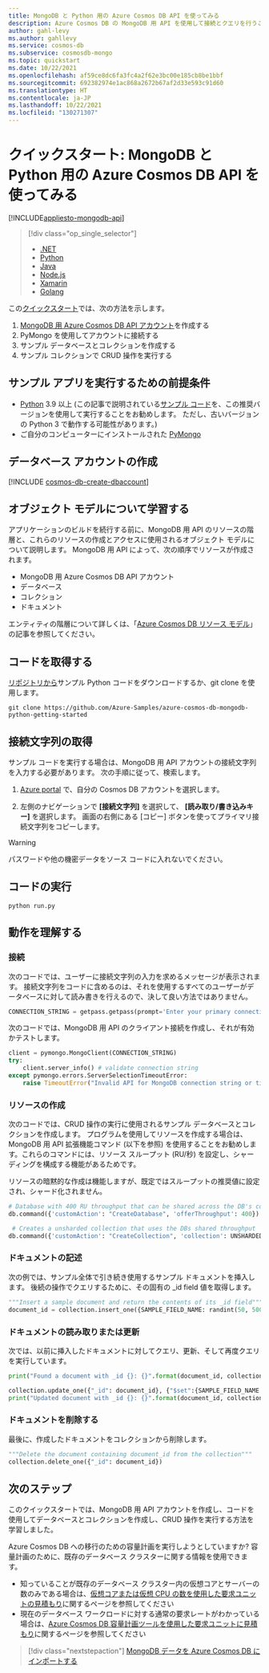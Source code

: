 ```yaml
---
title: MongoDB と Python 用の Azure Cosmos DB API を使ってみる
description: Azure Cosmos DB の MongoDB 用 API を使用して接続とクエリを行うことができる Python のコード サンプルについて説明します。
author: gahl-levy
ms.author: gahllevy
ms.service: cosmos-db
ms.subservice: cosmosdb-mongo
ms.topic: quickstart
ms.date: 10/22/2021
ms.openlocfilehash: af59ce8dc6fa3fc4a2f62e3bc00e185cb8be1bbf
ms.sourcegitcommit: 692382974e1ac868a2672b67af2d33e593c91d60
ms.translationtype: HT
ms.contentlocale: ja-JP
ms.lasthandoff: 10/22/2021
ms.locfileid: "130271307"
---
```

# <a name="quickstart-get-started-using-azure-cosmos-db-api-for-mongodb-and-python"></a>クイックスタート: MongoDB と Python 用の Azure Cosmos DB API を使ってみる
[!INCLUDE[appliesto-mongodb-api](../includes/appliesto-mongodb-api.md)]

> [!div class="op_single_selector"]
> * [.NET](create-mongodb-dotnet.md)
> * [Python](create-mongodb-python.md)
> * [Java](create-mongodb-java.md)
> * [Node.js](create-mongodb-nodejs.md)
> * [Xamarin](create-mongodb-xamarin.md)
> * [Golang](create-mongodb-go.md)
>  

この[クイックスタート](https://github.com/Azure-Samples/azure-cosmos-db-mongodb-python-getting-started)では、次の方法を示します。
1. [MongoDB 用 Azure Cosmos DB API アカウント](mongodb-introduction.md)を作成する 
2. PyMongo を使用してアカウントに接続する
3. サンプル データベースとコレクションを作成する
4. サンプル コレクションで CRUD 操作を実行する

## <a name="prerequisites-to-run-the-sample-app"></a>サンプル アプリを実行するための前提条件

* [Python](https://www.python.org/downloads/) 3.9 以上 (この記事で説明されている[サンプル コード](https://github.com/Azure-Samples/azure-cosmos-db-mongodb-python-getting-started)を、この推奨バージョンを使用して実行することをお勧めします。 ただし、古いバージョンの Python 3 で動作する可能性があります。)
* ご自分のコンピューターにインストールされた [PyMongo](https://pypi.org/project/pymongo/)

<a id="create-account"></a>
## <a name="create-a-database-account"></a>データベース アカウントの作成

[!INCLUDE [cosmos-db-create-dbaccount](../includes/cosmos-db-create-dbaccount-mongodb.md)]

## <a name="learn-the-object-model"></a>オブジェクト モデルについて学習する

アプリケーションのビルドを続行する前に、MongoDB 用 API のリソースの階層と、これらのリソースの作成とアクセスに使用されるオブジェクト モデルについて説明します。 MongoDB 用 API によって、次の順序でリソースが作成されます。

* MongoDB 用 Azure Cosmos DB API アカウント
* データベース 
* コレクション 
* ドキュメント

エンティティの階層について詳しくは、「[Azure Cosmos DB リソース モデル](../account-databases-containers-items.md)」の記事を参照してください。

## <a name="get-the-code"></a>コードを取得する

[リポジトリから](https://github.com/Azure-Samples/azure-cosmos-db-mongodb-python-getting-started)サンプル Python コードをダウンロードするか、git clone を使用します。

```shell
git clone https://github.com/Azure-Samples/azure-cosmos-db-mongodb-python-getting-started
```

## <a name="retrieve-your-connection-string"></a>接続文字列の取得

サンプル コードを実行する場合は、MongoDB 用 API アカウントの接続文字列を入力する必要があります。 次の手順に従って、検索します。

1. [Azure portal](https://portal.azure.com/) で、自分の Cosmos DB アカウントを選択します。

2. 左側のナビゲーションで **[接続文字列]** を選択して、 **[読み取り/書き込みキー]** を選択します。 画面の右側にある [コピー] ボタンを使ってプライマリ接続文字列をコピーします。

> [!WARNING]
> パスワードや他の機密データをソース コードに入れないでください。


## <a name="run-the-code"></a>コードの実行

```shell
python run.py
```

## <a name="understand-how-it-works"></a>動作を理解する

### <a name="connecting"></a>接続

次のコードでは、ユーザーに接続文字列の入力を求めるメッセージが表示されます。 接続文字列をコードに含めるのは、それを使用するすべてのユーザーがデータベースに対して読み書きを行えるので、決して良い方法ではありません。

```python
CONNECTION_STRING = getpass.getpass(prompt='Enter your primary connection string: ') # Prompts user for connection string
```

次のコードでは、MongoDB 用 API のクライアント接続を作成し、それが有効かテストします。

```python
client = pymongo.MongoClient(CONNECTION_STRING)
try:
    client.server_info() # validate connection string
except pymongo.errors.ServerSelectionTimeoutError:
    raise TimeoutError("Invalid API for MongoDB connection string or timed out when attempting to connect")
```

### <a name="resource-creation"></a>リソースの作成
次のコードでは、CRUD 操作の実行に使用されるサンプル データベースとコレクションを作成します。 プログラムを使用してリソースを作成する場合は、MongoDB 用 API 拡張機能コマンド (以下を参照) を使用することをお勧めします。これらのコマンドには、リソース スループット (RU/秒) を設定し、シャーディングを構成する機能があるためです。 

リソースの暗黙的な作成は機能しますが、既定ではスループットの推奨値に設定され、シャード化されません。

```python
# Database with 400 RU throughput that can be shared across the DB's collections
db.command({'customAction': "CreateDatabase", 'offerThroughput': 400})
```

```python
 # Creates a unsharded collection that uses the DBs shared throughput
db.command({'customAction': "CreateCollection", 'collection': UNSHARDED_COLLECTION_NAME})
```

### <a name="writing-a-document"></a>ドキュメントの記述
次の例では、サンプル全体で引き続き使用するサンプル ドキュメントを挿入します。 後続の操作でクエリするために、その固有の _id field 値を取得します。

```python
"""Insert a sample document and return the contents of its _id field"""
document_id = collection.insert_one({SAMPLE_FIELD_NAME: randint(50, 500)}).inserted_id
```

### <a name="readingupdating-a-document"></a>ドキュメントの読み取りまたは更新
次では、以前に挿入したドキュメントに対してクエリ、更新、そして再度クエリを実行しています。

```python
print("Found a document with _id {}: {}".format(document_id, collection.find_one({"_id": document_id})))

collection.update_one({"_id": document_id}, {"$set":{SAMPLE_FIELD_NAME: "Updated!"}})
print("Updated document with _id {}: {}".format(document_id, collection.find_one({"_id": document_id})))
```

### <a name="deleting-a-document"></a>ドキュメントを削除する
最後に、作成したドキュメントをコレクションから削除します。
```python
"""Delete the document containing document_id from the collection"""
collection.delete_one({"_id": document_id})
```

## <a name="next-steps"></a>次のステップ
このクイックスタートでは、MongoDB 用 API アカウントを作成し、コードを使用してデータベースとコレクションを作成し、CRUD 操作を実行する方法を学習しました。 

Azure Cosmos DB への移行のための容量計画を実行しようとしていますか? 容量計画のために、既存のデータベース クラスターに関する情報を使用できます。
* 知っていることが既存のデータベース クラスター内の仮想コアとサーバーの数のみである場合は、[仮想コアまたは仮想 CPU の数を使用した要求ユニットの見積もり](../convert-vcore-to-request-unit.md)に関するページを参照してください 
* 現在のデータベース ワークロードに対する通常の要求レートがわかっている場合は、[Azure Cosmos DB 容量計画ツールを使用した要求ユニットに見積もり](estimate-ru-capacity-planner.md)に関するページを参照してください

> [!div class="nextstepaction"]
> [MongoDB データを Azure Cosmos DB にインポートする](../../dms/tutorial-mongodb-cosmos-db.md?toc=%2fazure%2fcosmos-db%2ftoc.json%253ftoc%253d%2fazure%2fcosmos-db%2ftoc.json)
